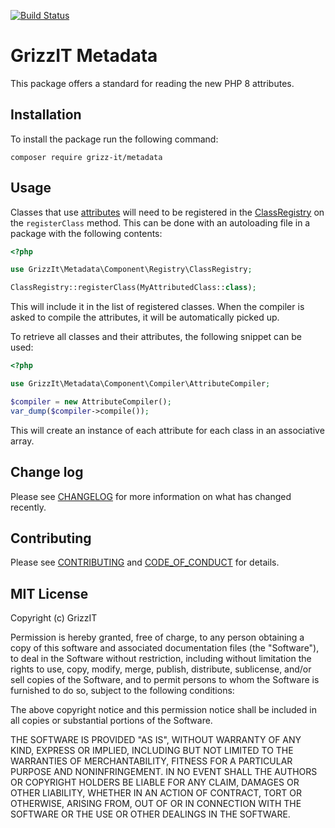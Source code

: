 [![Build Status](https://travis-ci.com/grizz-it/metadata.svg?branch=master)](https://travis-ci.com/grizz-it/metadata)

# GrizzIT Metadata

This package offers a standard for reading the new PHP 8 attributes.

## Installation

To install the package run the following command:

```
composer require grizz-it/metadata
```

## Usage

Classes that use [attributes](https://www.php.net/manual/en/language.attributes.php)
will need to be registered in the [ClassRegistry](src/Component/Registry/ClassRegistry.php)
on the `registerClass` method. This can be done with an autoloading file in a
package with the following contents:
```php
<?php

use GrizzIt\Metadata\Component\Registry\ClassRegistry;

ClassRegistry::registerClass(MyAttributedClass::class);
```

This will include it in the list of registered classes.
When the compiler is asked to compile the attributes, it will be automatically
picked up.

To retrieve all classes and their attributes, the following snippet can be used:

```php
<?php

use GrizzIt\Metadata\Component\Compiler\AttributeCompiler;

$compiler = new AttributeCompiler();
var_dump($compiler->compile());

```

This will create an instance of each attribute for each class in an associative
array.

## Change log

Please see [CHANGELOG](CHANGELOG.md) for more information on what has changed recently.

## Contributing

Please see [CONTRIBUTING](CONTRIBUTING.md) and [CODE_OF_CONDUCT](CODE_OF_CONDUCT.md) for details.

## MIT License

Copyright (c) GrizzIT

Permission is hereby granted, free of charge, to any person obtaining a copy
of this software and associated documentation files (the "Software"), to deal
in the Software without restriction, including without limitation the rights
to use, copy, modify, merge, publish, distribute, sublicense, and/or sell
copies of the Software, and to permit persons to whom the Software is
furnished to do so, subject to the following conditions:

The above copyright notice and this permission notice shall be included in all
copies or substantial portions of the Software.

THE SOFTWARE IS PROVIDED "AS IS", WITHOUT WARRANTY OF ANY KIND, EXPRESS OR
IMPLIED, INCLUDING BUT NOT LIMITED TO THE WARRANTIES OF MERCHANTABILITY,
FITNESS FOR A PARTICULAR PURPOSE AND NONINFRINGEMENT. IN NO EVENT SHALL THE
AUTHORS OR COPYRIGHT HOLDERS BE LIABLE FOR ANY CLAIM, DAMAGES OR OTHER
LIABILITY, WHETHER IN AN ACTION OF CONTRACT, TORT OR OTHERWISE, ARISING FROM,
OUT OF OR IN CONNECTION WITH THE SOFTWARE OR THE USE OR OTHER DEALINGS IN THE
SOFTWARE.
